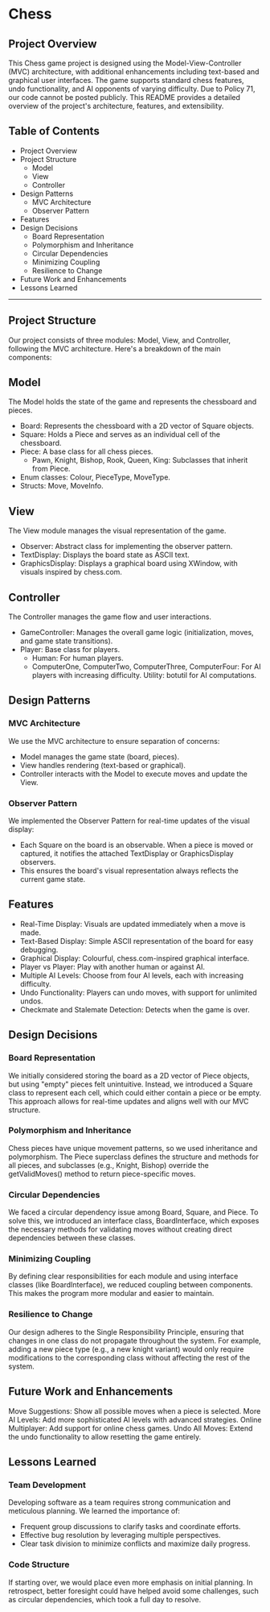 # Chess 

## Project Overview
This Chess game project is designed using the Model-View-Controller (MVC) architecture, with additional enhancements including text-based and graphical user interfaces. The game supports standard chess features, undo functionality, and AI opponents of varying difficulty. Due to Policy 71, our code cannot be posted publicly. This README provides a detailed overview of the project's architecture, features, and extensibility.


## Table of Contents
- Project Overview
- Project Structure
  - Model
  - View
  - Controller
- Design Patterns
  - MVC Architecture
  - Observer Pattern
- Features
- Design Decisions
  - Board Representation
  - Polymorphism and Inheritance
  - Circular Dependencies
  - Minimizing Coupling
  - Resilience to Change
- Future Work and Enhancements
- Lessons Learned

---

## Project Structure
Our project consists of three modules: Model, View, and Controller, following the MVC architecture. Here's a breakdown of the main components:

## Model
The Model holds the state of the game and represents the chessboard and pieces.

- Board: Represents the chessboard with a 2D vector of Square objects.
- Square: Holds a Piece and serves as an individual cell of the chessboard.
- Piece: A base class for all chess pieces.
  - Pawn, Knight, Bishop, Rook, Queen, King: Subclasses that inherit from Piece.
- Enum classes: Colour, PieceType, MoveType.
- Structs: Move, MoveInfo.

## View
The View module manages the visual representation of the game.
- Observer: Abstract class for implementing the observer pattern.
- TextDisplay: Displays the board state as ASCII text.
- GraphicsDisplay: Displays a graphical board using XWindow, with visuals inspired by chess.com.

## Controller
The Controller manages the game flow and user interactions.
- GameController: Manages the overall game logic (initialization, moves, and game state transitions).
- Player: Base class for players.
  - Human: For human players.
  - ComputerOne, ComputerTwo, ComputerThree, ComputerFour: For AI players with increasing difficulty.
Utility: botutil for AI computations.

## Design Patterns

### MVC Architecture
We use the MVC architecture to ensure separation of concerns:
- Model manages the game state (board, pieces).
- View handles rendering (text-based or graphical).
- Controller interacts with the Model to execute moves and update the View.
  
### Observer Pattern
We implemented the Observer Pattern for real-time updates of the visual display:
- Each Square on the board is an observable. When a piece is moved or captured, it notifies the attached TextDisplay or GraphicsDisplay observers.
- This ensures the board's visual representation always reflects the current game state.
  
## Features
- Real-Time Display: Visuals are updated immediately when a move is made.
- Text-Based Display: Simple ASCII representation of the board for easy debugging.
- Graphical Display: Colourful, chess.com-inspired graphical interface.
- Player vs Player: Play with another human or against AI.
- Multiple AI Levels: Choose from four AI levels, each with increasing difficulty.
- Undo Functionality: Players can undo moves, with support for unlimited undos.
- Checkmate and Stalemate Detection: Detects when the game is over.

## Design Decisions

### Board Representation
We initially considered storing the board as a 2D vector of Piece objects, but using "empty" pieces felt unintuitive. Instead, we introduced a Square class to represent each cell, which could either contain a piece or be empty. This approach allows for real-time updates and aligns well with our MVC structure.

### Polymorphism and Inheritance
Chess pieces have unique movement patterns, so we used inheritance and polymorphism. The Piece superclass defines the structure and methods for all pieces, and subclasses (e.g., Knight, Bishop) override the getValidMoves() method to return piece-specific moves.

### Circular Dependencies
We faced a circular dependency issue among Board, Square, and Piece. To solve this, we introduced an interface class, BoardInterface, which exposes the necessary methods for validating moves without creating direct dependencies between these classes.

### Minimizing Coupling
By defining clear responsibilities for each module and using interface classes (like BoardInterface), we reduced coupling between components. This makes the program more modular and easier to maintain.

### Resilience to Change
Our design adheres to the Single Responsibility Principle, ensuring that changes in one class do not propagate throughout the system. For example, adding a new piece type (e.g., a new knight variant) would only require modifications to the corresponding class without affecting the rest of the system.

## Future Work and Enhancements
Move Suggestions: Show all possible moves when a piece is selected.
More AI Levels: Add more sophisticated AI levels with advanced strategies.
Online Multiplayer: Add support for online chess games.
Undo All Moves: Extend the undo functionality to allow resetting the game entirely.

## Lessons Learned

### Team Development
Developing software as a team requires strong communication and meticulous planning. We learned the importance of:
- Frequent group discussions to clarify tasks and coordinate efforts.
- Effective bug resolution by leveraging multiple perspectives.
- Clear task division to minimize conflicts and maximize daily progress.
  
### Code Structure
If starting over, we would place even more emphasis on initial planning. In retrospect, better foresight could have helped avoid some challenges, such as circular dependencies, which took a full day to resolve.
